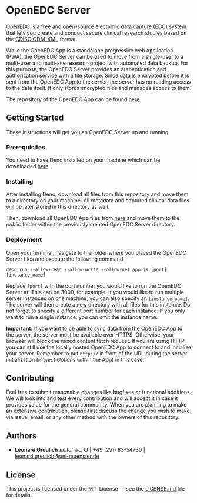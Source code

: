 # OpenEDC Server

[OpenEDC](https://openedc.org/) is a free and open-source electronic data capture (EDC) system that lets you create and conduct secure clinical research studies based on the [CDISC ODM-XML](https://www.cdisc.org/standards/data-exchange/odm) format.

While the OpenEDC App is a standalone progressive web application (PWA), the OpenEDC Server can be used to move from a single-user to a multi-user and multi-site research project with automated data backup. For this purpose, the OpenEDC Server provides an authentication and authorization service with a file storage. Since data is encrypted before it is sent from the OpenEDC App to the server, the server has no reading access to the data itself. It only stores encrypted files and manages access to them.

The repository of the OpenEDC App can be found [here](https://github.com/imi-muenster/OpenEDC).

## Getting Started

These instructions will get you an OpenEDC Server up and running.

### Prerequisites

You need to have Deno installed on your machine which can be downloaded [here](https://deno.land).

### Installing

After installing Deno, download all files from this repository and move them to a directory on your machine. All metadata and captured clinical data files will be later stored in this directory as well.

Then, download all OpenEDC App files from [here](https://github.com/imi-muenster/OpenEDC) and move them to the *public* folder within the previously created OpenEDC Server directory.

### Deployment

Open your terminal, navigate to the folder where you placed the OpenEDC Server files and execute the following command

```
deno run --allow-read --allow-write --allow-net app.js [port] [instance_name]
```

Replace `[port]` with the port number you would like to run the OpenEDC Server at. This can be 3000, for example. If you would like to run multiple server instances on one machine, you can also specify an `[instance_name]`. The server will then create a new directory with all files for this instance. Do not forget to specify a different port number for each instance. If you only want to run a single instance, you can omit the instance name.

**Important:** If you want to be able to sync data from the OpenEDC App to the server, the server must be available over HTTPS. Otherwise, your browser will block the mixed content fetch request. If you are using HTTP, you can still use the locally hosted OpenEDC App to connect to and initialize your server. Remember to put `http://` in front of the URL during the server initialization (*Project Options* within the App) in this case.

## Contributing

Feel free to submit reasonable changes like bugfixes or functional additions. We will look into and test every contribution and will accept it in case it provides value for the general community. When you are planning to make an extensive contribution, please first discuss the change you wish to make via issue, email, or any other method with the owners of this repository.

## Authors

* **Leonard Greulich** *(inital work)* | +49 (251) 83-54730 | leonard.greulich@uni-muenster.de

## License

This project is licensed under the MIT License — see the [LICENSE.md](LICENSE.md) file for details.
